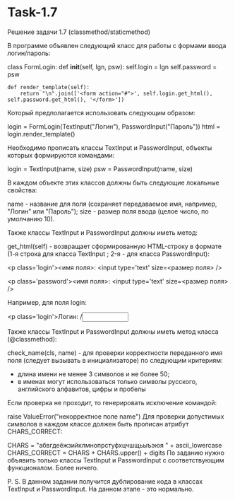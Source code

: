 # Task-1.7
Решение задачи 1.7 (classmethod/staticmethod)

В программе объявлен следующий класс для работы с формами ввода логин/пароль:

class FormLogin:
    def __init__(self, lgn, psw):
        self.login = lgn
        self.password = psw

    def render_template(self):
        return "\n".join(['<form action="#">', self.login.get_html(), self.password.get_html(), '</form>'])
        
Который предполагается использовать следующим образом:

login = FormLogin(TextInput("Логин"), PasswordInput("Пароль"))
html = login.render_template()

Необходимо прописать классы TextInput и PasswordInput, объекты которых формируются командами:

login = TextInput(name, size)
psw = PasswordInput(name, size)

В каждом объекте этих классов должны быть следующие локальные свойства:

name - название для поля (сохраняет передаваемое имя, например, "Логин" или "Пароль");
size - размер поля ввода (целое число, по умолчанию 10).

Также классы TextInput и PasswordInput должны иметь метод:

get_html(self) - возвращает сформированную HTML-строку в формате (1-я строка для класса TextInput ; 2-я - для класса PasswordInput):

\<p class='login'><имя поля>: <input type='text' size=<размер поля> />

\<p class='password'><имя поля>: <input type='text' size=<размер поля> />

Например, для поля login:

\<p class='login'>Логин: /<input type='text' size=10 />

Также классы TextInput и PasswordInput должны иметь метод класса (@classmethod):

check_name(cls, name) - для проверки корректности переданного имя поля (следует вызывать в инициализаторе) по следующим критериям:

- длина имени не менее 3 символов и не более 50;
- в именах могут использоваться только символы русского, английского алфавитов, цифры и пробелы

Если проверка не проходит, то генерировать исключение командой:

raise ValueError("некорректное поле name")
Для проверки допустимых символов в каждом классе должен быть прописан атрибут CHARS_CORRECT:

CHARS = "абвгдеёжзийклмнопрстуфхцчшщьыъэюя " + ascii_lowercase
CHARS_CORRECT = CHARS + CHARS.upper() + digits
По заданию нужно объявить только классы TextInput и PasswordInput с соответствующим функционалом. Более ничего.

P. S. В данном задании получится дублирование кода в классах TextInput и PasswordInput. На данном этапе - это нормально.
